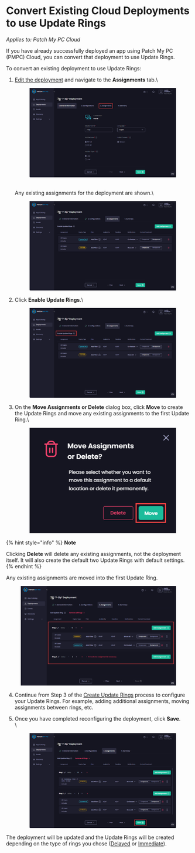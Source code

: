 # Convert Existing Cloud Deployments to use Update Rings

_Applies to: Patch My PC Cloud_

If you have already successfully deployed an app using Patch My PC (PMPC) Cloud, you can convert that deployment to use Update Rings.

To convert an existing deployment to use Update Rings:

1.  [Edit the deployment](../manage-cloud-deployments/edit-a-cloud-deployment.md) and navigate to the **Assignments** tab.\


    <figure><img src="../../../_images/gitbook/image%20%28449%29.png" alt="Navigating to the “Assignments” tab"><figcaption></figcaption></figure>

    \
    Any existing assignments for the deployment are shown.\


    <figure><img src="../../../_images/gitbook/image%20%28450%29.png" alt="Existing assignments"><figcaption></figcaption></figure>
2.  Click **Enable Update Rings**.\


    <figure><img src="../../../_images/gitbook/image%20%28451%29.png" alt="Clicking “Enable Update Rings”"><figcaption></figcaption></figure>
3.  On the **Move Assignments or Delete** dialog box, click **Move** to create the Update Rings and move any existing assignments to the first Update Ring.\


    <figure><img src="../../../_images/gitbook/image%20%28452%29.png" alt="Clicking “Move” to move any existing assignments to the first Update Ring." width="450"><figcaption></figcaption></figure>

{% hint style="info" %}
**Note**

Clicking **Delete** will delete any existing assignments, not the deployment itself. It will also create the default two Update Rings with default settings.
{% endhint %}

Any existing assignments are moved into the first Update Ring.

<figure><img src="../../../_images/gitbook/image%20%282046%29.png" alt="Any existing assignments are moved into the first Update Ring."><figcaption></figcaption></figure>

4. Continue from Step 3 of the [Create Update Rings](create-update-rings-in-cloud.md) process to configure your Update Rings. For example, adding additional assignments, moving assignments between rings, etc.
5.  Once you have completed reconfiguring the deployment, click **Save**.\
    \


    <figure><img src="../../../_images/gitbook/image%20%28454%29.png" alt="Clicking “Save” to save changes"><figcaption></figcaption></figure>

The deployment will be updated and the Update Rings will be created depending on the type of rings you chose ([Delayed](how-cloud-update-rings-are-created.md#delayed-update-rings) or [Immediate](how-cloud-update-rings-are-created.md#immediate-update-rings)).
